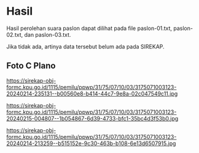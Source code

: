 # Hasil

Hasil perolehan suara paslon dapat dilihat pada file paslon-01.txt, paslon-02.txt, dan paslon-03.txt.

Jika tidak ada, artinya data tersebut belum ada pada SIREKAP.

## Foto C Plano

https://sirekap-obj-formc.kpu.go.id/1115/pemilu/ppwp/31/75/07/10/03/3175071003123-20240214-235131--b00560e8-b414-44c7-9e8a-02c047549c11.jpg

https://sirekap-obj-formc.kpu.go.id/1115/pemilu/ppwp/31/75/07/10/03/3175071003123-20240215-004807--1b054867-6d39-4733-bfc1-35bc4d3f53b0.jpg

https://sirekap-obj-formc.kpu.go.id/1115/pemilu/ppwp/31/75/07/10/03/3175071003123-20240214-213259--b515152e-9c30-463b-b108-6e13d6507915.jpg
